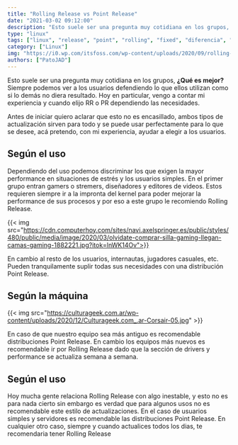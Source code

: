 ```yaml
---
title: "Rolling Release vs Point Release"
date: "2021-03-02 09:12:00"
description: "Esto suele ser una pregunta muy cotidiana en los grupos, ¿Qué es mejor? Siempre podemos ver a los usuarios defendiendo lo que ellos utilizan como si lo demás no diera resultado."
type: "linux"
tags: ["linux", "release", "point", "rolling", "fixed", "diferencia", "vs", "paqueteria"]
category: ["Linux"]
img: "https://i0.wp.com/itsfoss.com/wp-content/uploads/2020/09/rolling-vs-point-release-distribution.png?resize=800%2C350&ssl=1"
authors: ["PatoJAD"]
---
```


Esto suele ser una pregunta muy cotidiana en los grupos, **¿Qué es mejor?** Siempre podemos ver a los usuarios defendiendo lo que ellos utilizan como si lo demás no diera resultado. Hoy en particular, vengo a contar mi experiencia y cuando elijo RR o PR dependiendo las necesidades.

Antes de iniciar quiero aclarar que esto no es encasillado, ambos tipos de actualización sirven para todo y se puede usar perfectamente para lo que se desee, acá pretendo, con mi experiencia, ayudar a elegir a los usuarios.

## Según el uso

Dependiendo del uso podemos discriminar los que exigen la mayor performance en situaciones de estrés y los usuarios simples. En el primer grupo entran gamers o stremers, diseñadores y editores de videos. Estos requieren siempre ir a la impronta del kernel para poder mejorar la performance de sus procesos y por eso a este grupo le recomiendo Rolling Release.

{{< img src="https://cdn.computerhoy.com/sites/navi.axelspringer.es/public/styles/480/public/media/image/2020/03/olvidate-comprar-silla-gaming-llegan-camas-gaming-1882221.jpg?itok=lnWK14Ov">}}

En cambio al resto de los usuarios, internautas, jugadores casuales, etc. Pueden tranquilamente suplir todas sus necesidades con una distribución Point Release.


## Según la máquina

{{< img src="https://culturageek.com.ar/wp-content/uploads/2020/12/Culturageek.com_.ar-Corsair-05.jpg" >}}

En caso de que nuestro equipo sea más antiguo es recomendable distribuciones Point Release. En cambio los equipos más nuevos es recomendable ir por Rolling Release dado que la sección de drivers y performance se actualiza semana a semana.

## Según el uso

Hoy mucha gente relaciona Rolling Release con algo inestable, y esto no es para nada cierto sin embargo es verdad que para algunos usos no es recomendable este estilo de actualizaciones. En el caso de usuarios simples y servidores es recomendable las distribuciones Point Release. En cualquier otro caso, siempre y cuando actualices todos los dias, te recomendaria tener Rolling Release
